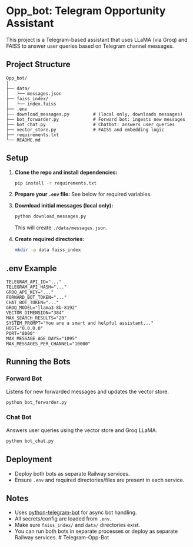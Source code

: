 # Opp_bot: Telegram Opportunity Assistant

This project is a Telegram-based assistant that uses LLaMA (via Groq) and FAISS to answer user queries based on Telegram channel messages.

## Project Structure

```
Opp_bot/
│
├── data/
│   └── messages.json
├── faiss_index/
│   └── index.faiss
├── .env
├── download_messages.py         # (local only, downloads messages)
├── bot_forwarder.py             # Forward bot: ingests new messages
├── bot_chat.py                  # Chatbot: answers user queries
├── vector_store.py              # FAISS and embedding logic
├── requirements.txt
└── README.md
```

## Setup

1. **Clone the repo and install dependencies:**
   ```bash
   pip install -r requirements.txt
   ```

2. **Prepare your `.env` file:**
   See below for required variables.

3. **Download initial messages (local only):**
   ```bash
   python download_messages.py
   ```
   This will create `./data/messages.json`.

4. **Create required directories:**
   ```bash
   mkdir -p data faiss_index
   ```

## .env Example

```
TELEGRAM_API_ID="..."
TELEGRAM_API_HASH="..."
GROQ_API_KEY="..."
FORWARD_BOT_TOKEN="..."
CHAT_BOT_TOKEN="..."
GROQ_MODEL="llama3-8b-8192"
VECTOR_DIMENSION="384"
MAX_SEARCH_RESULTS="20"
SYSTEM_PROMPT="You are a smart and helpful assistant..."
HOST="0.0.0.0"
PORT="8000"
MAX_MESSAGE_AGE_DAYS="1095"
MAX_MESSAGES_PER_CHANNEL="10000"
```

## Running the Bots

### Forward Bot
Listens for new forwarded messages and updates the vector store.
```bash
python bot_forwarder.py
```

### Chat Bot
Answers user queries using the vector store and Groq LLaMA.
```bash
python bot_chat.py
```

## Deployment
- Deploy both bots as separate Railway services.
- Ensure `.env` and required directories/files are present in each service.

## Notes
- Uses [python-telegram-bot](https://core.telegram.org/bots/api) for async bot handling.
- All secrets/config are loaded from `.env`.
- Make sure `faiss_index/` and `data/` directories exist.
- You can run both bots in separate processes or deploy as separate Railway services. # Telegram-Opp-Bot
